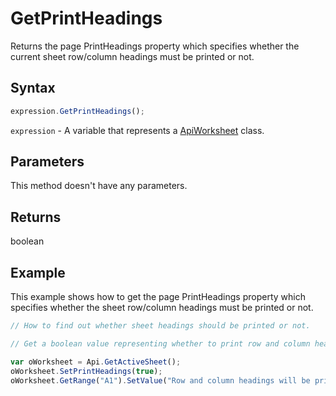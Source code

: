 # GetPrintHeadings

Returns the page PrintHeadings property which specifies whether the current sheet row/column headings must be printed or not.

## Syntax

```javascript
expression.GetPrintHeadings();
```

`expression` - A variable that represents a [ApiWorksheet](../ApiWorksheet.md) class.

## Parameters

This method doesn't have any parameters.

## Returns

boolean

## Example

This example shows how to get the page PrintHeadings property which specifies whether the sheet row/column headings must be printed or not.

```javascript editor-xlsx
// How to find out whether sheet headings should be printed or not.

// Get a boolean value representing whether to print row and column headings or not.

var oWorksheet = Api.GetActiveSheet();
oWorksheet.SetPrintHeadings(true);
oWorksheet.GetRange("A1").SetValue("Row and column headings will be printed with this page: " + oWorksheet.GetPrintHeadings());
```
